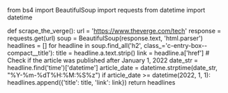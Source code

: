 from bs4 import BeautifulSoup
import requests
from datetime import datetime

def scrape_the_verge():
    url = 'https://www.theverge.com/tech'
    response = requests.get(url)
    soup = BeautifulSoup(response.text, 'html.parser')
    headlines = []
    for headline in soup.find_all('h2', class_='c-entry-box--compact__title'):
        title = headline.a.text.strip()
        link = headline.a['href']
        # Check if the article was published after January 1, 2022
        date_str = headline.find('time')['datetime']
        article_date = datetime.strptime(date_str, "%Y-%m-%dT%H:%M:%S%z")
        if article_date >= datetime(2022, 1, 1):
            headlines.append({'title': title, 'link': link})
    return headlines
